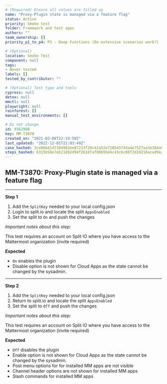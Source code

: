 ```yaml
---
# (Required) Ensure all values are filled up
name: "Proxy-Plugin state is managed via a feature flag"
status: Active
priority: Smoke test
folder: Framework and test apps
authors: ""
team_ownership: []
priority_p1_to_p4: P3 - Deep Functions (Do extensive scenarios work?)

# (Optional)
location: Smoke Test
component: null
tags: 
- Never tested
labels: []
tested_by_contributor: ""

# (Optional) Test type and tools
cypress: null
detox: null
mmctl: null
playwright: null
rainforest: []
manual_test_environments: []

# Do not change
id: 9362980
key: MM-T3870
created_on: "2021-03-08T22:19:50Z"
last_updated: "2022-12-01T21:03:49Z"
case_hashed: 3ce86bd1d710d982ee87213f29c42a52e72054374da4e7527aa3e384a859327293e52899f0be08119a9cfcb8b2aec0e3
steps_hashed: 6315b58e7eb21892d94f2616faf80695d4c43c6c88f2d19218acad9eac7110487348468b298e15a1f1387666bcbb7196
---
```


<!-- (Auto-generated) Based on frontmatter's "key" and "name" -->

## MM-T3870: Proxy-Plugin state is managed via a feature flag

---

**Step 1**

1. Add the `SplitKey` needed to your local config.json
2. Login to split.io and locate the split `AppsEnabled`
3. Set the split to `On` and push the changes

_Important notes about this step:_

This test requires an account on Split IO where you have access to the Mattermost organization (invite required)

**Expected**

- `On` enables the plugin
- Disable option is not shown for Cloud Apps as the state cannot be changed by the sysadmin.

---

**Step 2**

1. Add the `SplitKey` needed to your local config.json
2. Return to split.io and locate the split `AppsEnabled`
3. Set the split to `Off` and push the changes

_Important notes about this step:_

This test requires an account on Split IO where you have access to the Mattermost organization (invite required)

**Expected**

- `Off` disables the plugin
- Enable option is not shown for Cloud Apps as the state cannot be changed by the sysadmin.
- Post menu options for for installed MM apps are not visible
- Channel header options are not shown for installed MM apps
- Slash commands for installed MM apps
